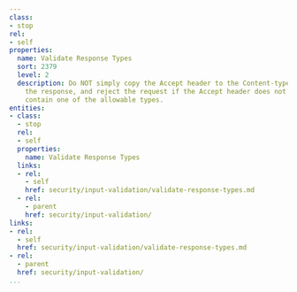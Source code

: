 ```yaml
---
class:
- stop
rel:
- self
properties:
  name: Validate Response Types
  sort: 2379
  level: 2
  description: Do NOT simply copy the Accept header to the Content-type header of
    the response, and reject the request if the Accept header does not specifically
    contain one of the allowable types.
entities:
- class:
  - stop
  rel:
  - self
  properties:
    name: Validate Response Types
  links:
  - rel:
    - self
    href: security/input-validation/validate-response-types.md
  - rel:
    - parent
    href: security/input-validation/
links:
- rel:
  - self
  href: security/input-validation/validate-response-types.md
- rel:
  - parent
  href: security/input-validation/
...
```


